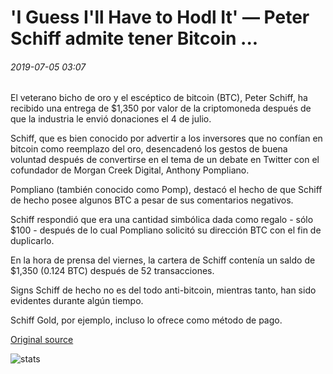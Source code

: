# 'I Guess I'll Have to Hodl It' — Peter Schiff admite tener Bitcoin ...

###### 2019-07-05 03:07

El veterano bicho de oro y el escéptico de bitcoin (BTC), Peter Schiff, ha recibido una entrega de $1,350 por valor de la criptomoneda después de que la industria le envió donaciones el 4 de julio.

Schiff, que es bien conocido por advertir a los inversores que no confían en bitcoin como reemplazo del oro, desencadenó los gestos de buena voluntad después de convertirse en el tema de un debate en Twitter con el cofundador de Morgan Creek Digital, Anthony Pompliano.

Pompliano (también conocido como Pomp), destacó el hecho de que Schiff de hecho posee algunos BTC a pesar de sus comentarios negativos.

Schiff respondió que era una cantidad simbólica dada como regalo - sólo $100 - después de lo cual Pompliano solicitó su dirección BTC con el fin de duplicarlo.

En la hora de prensa del viernes, la cartera de Schiff contenía un saldo de $1,350 (0.124 BTC) después de 52 transacciones.

Signs Schiff de hecho no es del todo anti-bitcoin, mientras tanto, han sido evidentes durante algún tiempo.

Schiff Gold, por ejemplo, incluso lo ofrece como método de pago.

[Original source](https://cointelegraph.com/news/i-guess-ill-have-to-hodl-it-peter-schiff-admits-having-bitcoin)

![stats](https://c.statcounter.com/11760860/0/a89fa40b/1/ "stats")